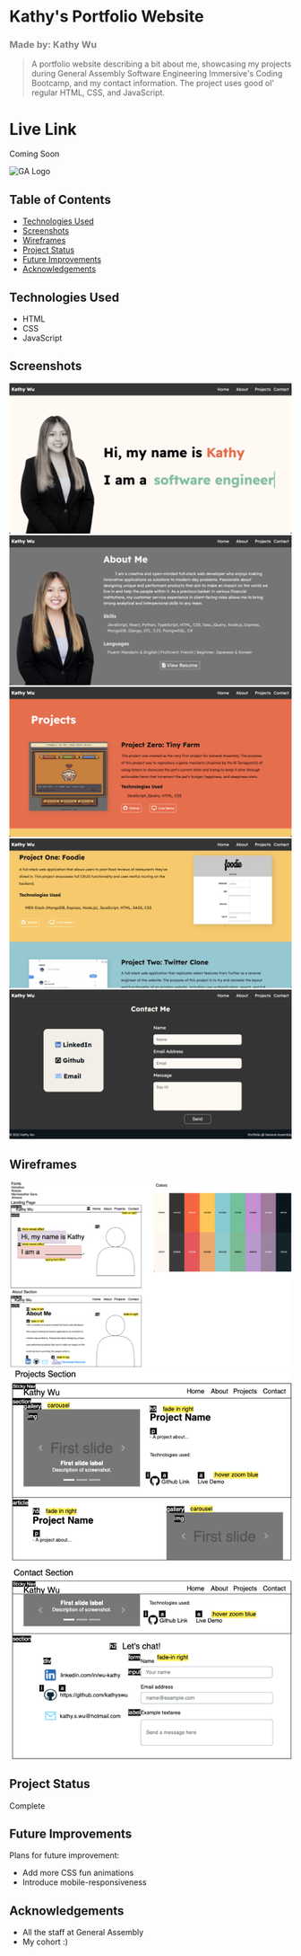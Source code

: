 # Kathy's Portfolio Website

### <font color="gray">Made by: Kathy Wu </font>

> A portfolio website describing a bit about me, showcasing my projects during General Assembly Software Engineering Immersive's Coding Bootcamp, and my contact information.
> The project uses good ol' regular HTML, CSS, and JavaScript.

# Live Link

Coming Soon

![GA Logo](https://ga-dash.s3.amazonaws.com/production/assets/logo-9f88ae6c9c3871690e33280fcf557f33.png)

## Table of Contents

- [Technologies Used](#technologies-used)
- [Screenshots](#screenshots)
- [Wireframes](#wireframse)
- [Project Status](#project-status)
- [Future Improvements](#future-improvements)
- [Acknowledgements](#acknowledgements)

## Technologies Used

- HTML
- CSS
- JavaScript

## Screenshots

![Home](./assets/images/portfolio/screenshot1.png)
![About Me](./assets/images/portfolio/screenshot2.png)
![Projects](./assets/images/portfolio/screenshot3.png)
![More Projects](./assets/images/portfolio/screenshot4.png)
![Contact Me](./assets/images/portfolio/screenshot5.png)

## Wireframes

![Wireframe1](./assets/images/portfolio/wireframe1.png)
![Wireframe2](./assets/images/portfolio/wireframe2.png)

## Project Status

Complete

## Future Improvements

Plans for future improvement:

- Add more CSS fun animations
- Introduce mobile-responsiveness

## Acknowledgements

- All the staff at General Assembly
- My cohort :)
